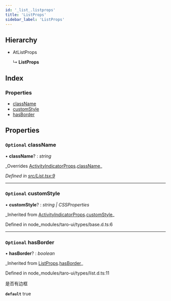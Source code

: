 ```yaml
---
id: '_list_.listprops'
title: 'ListProps'
sidebar_label: 'ListProps'
---
```


## Hierarchy

- AtListProps

  ↳ **ListProps**

## Index

### Properties

- [className](_list_.listprops.md#optional-classname)
- [customStyle](_list_.listprops.md#optional-customstyle)
- [hasBorder](_list_.listprops.md#optional-hasborder)

## Properties

### `Optional` className

• **className**? : _string_

_Overrides [ActivityIndicatorProps](\_activityindicator_.activityindicatorprops.md).[className](_activityindicator_.activityindicatorprops.md#optional-classname)\_

_Defined in [src/List.tsx:9](https://github.com/tarojsx/ui/blob/v0.11.0/src/List.tsx#L9)_

---

### `Optional` customStyle

• **customStyle**? : _string | CSSProperties_

_Inherited from [ActivityIndicatorProps](\_activityindicator_.activityindicatorprops.md).[customStyle](_activityindicator_.activityindicatorprops.md#optional-customstyle)\_

Defined in node_modules/taro-ui/types/base.d.ts:6

---

### `Optional` hasBorder

• **hasBorder**? : _boolean_

_Inherited from [ListProps](\_list_.listprops.md).[hasBorder](_list_.listprops.md#optional-hasborder)\_

Defined in node_modules/taro-ui/types/list.d.ts:11

是否有边框

**`default`** true

